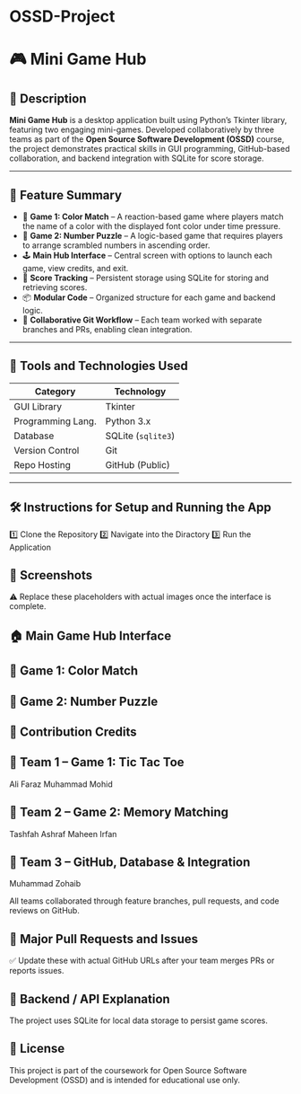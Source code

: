# OSSD-Project

# 🎮 Mini Game Hub

## 📌 Description

**Mini Game Hub** is a desktop application built using Python’s Tkinter library, featuring two engaging mini-games. Developed collaboratively by three teams as part of the **Open Source Software Development (OSSD)** course, the project demonstrates practical skills in GUI programming, GitHub-based collaboration, and backend integration with SQLite for score storage.

---

## 🚀 Feature Summary

- 🎯 **Game 1: Color Match** – A reaction-based game where players match the name of a color with the displayed font color under time pressure.  
- 🧩 **Game 2: Number Puzzle** – A logic-based game that requires players to arrange scrambled numbers in ascending order.
- 🕹️ **Main Hub Interface** – Central screen with options to launch each game, view credits, and exit.
- 💾 **Score Tracking** – Persistent storage using SQLite for storing and retrieving scores.
- 📦 **Modular Code** – Organized structure for each game and backend logic.
- 🔁 **Collaborative Git Workflow** – Each team worked with separate branches and PRs, enabling clean integration.

---

## 🧰 Tools and Technologies Used

| Category          | Technology          |
|-------------------|---------------------|
| GUI Library       | Tkinter             |
| Programming Lang. | Python 3.x          |
| Database          | SQLite (`sqlite3`)  |
| Version Control   | Git                 |
| Repo Hosting      | GitHub (Public)     |

---

## 🛠️ Instructions for Setup and Running the App

 1️⃣ Clone the Repository
 2️⃣ Navigate into the Diractory
 3️⃣ Run the Application

 ## 📸 Screenshots
⚠️ Replace these placeholders with actual images once the interface is complete.

## 🏠 Main Game Hub Interface

## 🎯 Game 1: Color Match

## 🧩 Game 2: Number Puzzle

## 👥 Contribution Credits

## 🧩 Team 1 – Game 1: Tic Tac Toe
Ali Faraz
Muhammad Mohid

## 🧠 Team 2 – Game 2: Memory Matching
Tashfah Ashraf
Maheen Irfan

## 🧰 Team 3 – GitHub, Database & Integration
Muhammad Zohaib

All teams collaborated through feature branches, pull requests, and code reviews on GitHub.

## 🔗 Major Pull Requests and Issues
✅ Update these with actual GitHub URLs after your team merges PRs or reports issues.


## 🔌 Backend / API Explanation
The project uses SQLite for local data storage to persist game scores.


## 📜 License
This project is part of the coursework for Open Source Software Development (OSSD) and is intended for educational use only.
